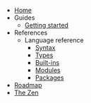 - [Home](/)
- Guides
  - [Getting started](/guides/getting-started.md)
- References
  - Language reference
    - [Syntax](/references/language-reference/syntax)
    - [Types](/references/language-reference/types)
    - [Built-ins](/references/language-reference/built-ins)
    - [Modules](/references/language-reference/modules)
    - [Packages](/references/language-reference/packages)
- [Roadmap](/roadmap.md)
- [The Zen](/the-zen.md)
